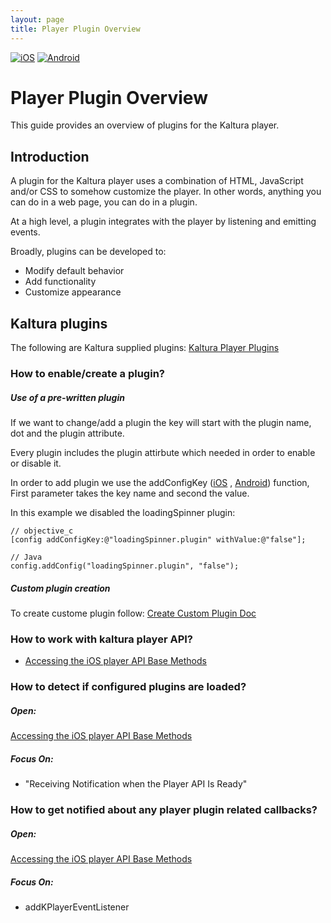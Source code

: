 ```yaml
---
layout: page
title: Player Plugin Overview
---
```


[![iOS](https://img.shields.io/badge/iOS-Supported-green.svg)](https://github.com/kaltura/player-sdk-native-ios)
[![Android](https://img.shields.io/badge/Android-Supported-green.svg)](https://github.com/kaltura/player-sdk-native-ios)

# Player Plugin Overview 

This guide provides an overview of plugins for the Kaltura player. 

## Introduction
A plugin for the Kaltura player uses a combination of HTML, JavaScript and/or CSS to somehow customize the player. In other words, anything you can do in a web page, you can do in a plugin.

At a high level, a plugin integrates with the player by listening and emitting events.

Broadly, plugins can be developed to:

* Modify default behavior
* Add functionality
* Customize appearance

## Kaltura plugins
The following are Kaltura supplied plugins:
[Kaltura Player Plugins](https://vpaas.kaltura.com/documentation/player-sdk/Player-Plugins-in-the-SDK-Supported-plugins#sthash.3a8Dft10.dpbs)

### How to enable/create a plugin?
##### Use of a pre-written plugin

If we want to change/add a plugin the key will start with the plugin name, dot and the plugin attribute.

Every plugin includes the plugin attirbute which needed in order to enable or disable it.

In order to add plugin we use the addConfigKey ([iOS](https://github.com/kaltura/player-sdk-native-ios/blob/master/KALTURAPlayerSDK/KPPlayerConfig.h#L57) , [Android](https://github.com/kaltura/player-sdk-native-android/blob/master/playerSDK/src/main/java/com/kaltura/playersdk/KPPlayerConfig.java#L86)) function, First parameter takes the key name and second the value.

In this example we disabled the loadingSpinner plugin:

```
// objective_c
[config addConfigKey:@"loadingSpinner.plugin" withValue:@"false"];
```
```
// Java
config.addConfig("loadingSpinner.plugin", "false");
```

##### Custom plugin creation

To create custome plugin follow:
[Create Custom Plugin Doc](https://vpaas.kaltura.com/documentation/media-player/Player-Plugins#sthash.gtmiiI7F.dpbs)

### How to work with kaltura player API?
* [Accessing the iOS player API Base Methods](https://vpaas.kaltura.com/documentation/player-sdk/Kaltura-iOS-player-API-Base-Methods#sthash.ObDzzCgb.spB9h8rA.dpbs)

### How to detect if configured plugins are loaded?

##### Open:
[Accessing the iOS player API Base Methods](https://vpaas.kaltura.com/documentation/player-sdk/Kaltura-iOS-player-API-Base-Methods#sthash.ObDzzCgb.spB9h8rA.dpbs)

##### Focus On: 
* "Receiving Notification when the Player API Is Ready"

### How to get notified about any player plugin related callbacks?

##### Open:
[Accessing the iOS player API Base Methods](https://vpaas.kaltura.com/documentation/player-sdk/Kaltura-iOS-player-API-Base-Methods#sthash.ObDzzCgb.spB9h8rA.dpbs)

##### Focus On: 
* addKPlayerEventListener